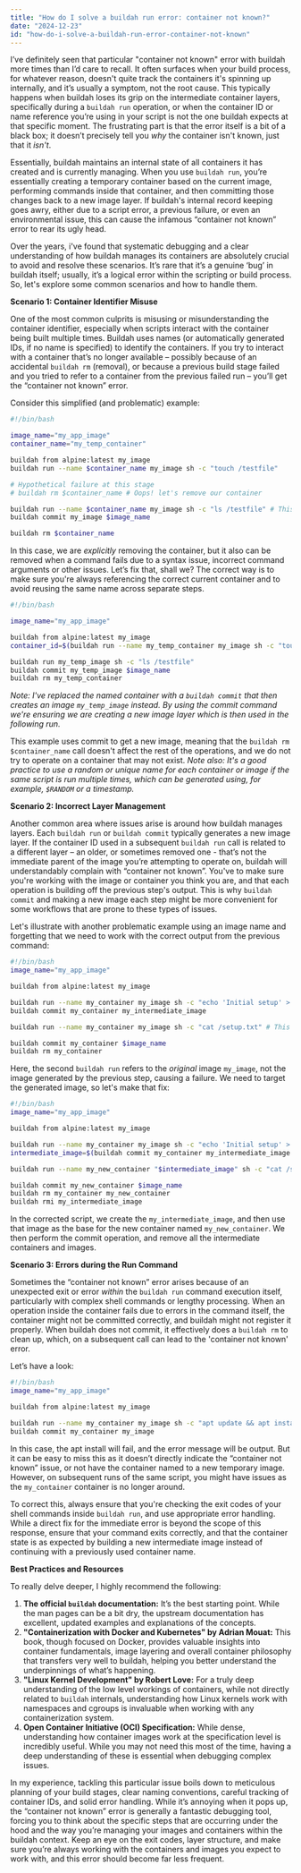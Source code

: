 ```yaml
---
title: "How do I solve a buildah run error: container not known?"
date: "2024-12-23"
id: "how-do-i-solve-a-buildah-run-error-container-not-known"
---
```


 I’ve definitely seen that particular "container not known" error with buildah more times than I’d care to recall. It often surfaces when your build process, for whatever reason, doesn't quite track the containers it's spinning up internally, and it’s usually a symptom, not the root cause. This typically happens when buildah loses its grip on the intermediate container layers, specifically during a `buildah run` operation, or when the container ID or name reference you’re using in your script is not the one buildah expects at that specific moment. The frustrating part is that the error itself is a bit of a black box; it doesn’t precisely tell you *why* the container isn't known, just that it *isn't*.

Essentially, buildah maintains an internal state of all containers it has created and is currently managing. When you use `buildah run`, you’re essentially creating a temporary container based on the current image, performing commands inside that container, and then committing those changes back to a new image layer. If buildah's internal record keeping goes awry, either due to a script error, a previous failure, or even an environmental issue, this can cause the infamous “container not known” error to rear its ugly head.

Over the years, i've found that systematic debugging and a clear understanding of how buildah manages its containers are absolutely crucial to avoid and resolve these scenarios. It’s rare that it’s a genuine ‘bug’ in buildah itself; usually, it’s a logical error within the scripting or build process. So, let's explore some common scenarios and how to handle them.

**Scenario 1: Container Identifier Misuse**

One of the most common culprits is misusing or misunderstanding the container identifier, especially when scripts interact with the container being built multiple times. Buildah uses names (or automatically generated IDs, if no name is specified) to identify the containers. If you try to interact with a container that’s no longer available – possibly because of an accidental `buildah rm` (removal), or because a previous build stage failed and you tried to refer to a container from the previous failed run – you’ll get the “container not known” error.

Consider this simplified (and problematic) example:

```bash
#!/bin/bash

image_name="my_app_image"
container_name="my_temp_container"

buildah from alpine:latest my_image
buildah run --name $container_name my_image sh -c "touch /testfile"

# Hypothetical failure at this stage
# buildah rm $container_name # Oops! let's remove our container

buildah run --name $container_name my_image sh -c "ls /testfile" # This will fail
buildah commit my_image $image_name

buildah rm $container_name
```

In this case, we are *explicitly* removing the container, but it also can be removed when a command fails due to a syntax issue, incorrect command arguments or other issues. Let’s fix that, shall we? The correct way is to make sure you're always referencing the correct current container and to avoid reusing the same name across separate steps.

```bash
#!/bin/bash

image_name="my_app_image"

buildah from alpine:latest my_image
container_id=$(buildah run --name my_temp_container my_image sh -c "touch /testfile" && buildah commit my_image my_temp_image | awk '{print $1}')

buildah run my_temp_image sh -c "ls /testfile"
buildah commit my_temp_image $image_name
buildah rm my_temp_container

```
*Note: I've replaced the named container with a `buildah commit` that then creates an image `my_temp_image` instead. By using the commit command we're ensuring we are creating a new image layer which is then used in the following run.*

This example uses commit to get a new image, meaning that the `buildah rm $container_name` call doesn't affect the rest of the operations, and we do not try to operate on a container that may not exist.
*Note also: It's a good practice to use a random or unique name for each container or image if the same script is run multiple times, which can be generated using, for example, `$RANDOM` or a timestamp.*

**Scenario 2: Incorrect Layer Management**

Another common area where issues arise is around how buildah manages layers. Each `buildah run` or `buildah commit` typically generates a new image layer. If the container ID used in a subsequent `buildah run` call is related to a different layer – an older, or sometimes removed one - that’s not the immediate parent of the image you’re attempting to operate on, buildah will understandably complain with “container not known”. You've to make sure you're working with the image or container you think you are, and that each operation is building off the previous step's output. This is why `buildah commit` and making a new image each step might be more convenient for some workflows that are prone to these types of issues.

Let's illustrate with another problematic example using an image name and forgetting that we need to work with the correct output from the previous command:
```bash
#!/bin/bash
image_name="my_app_image"

buildah from alpine:latest my_image

buildah run --name my_container my_image sh -c "echo 'Initial setup' > /setup.txt"
buildah commit my_container my_intermediate_image

buildah run --name my_container my_image sh -c "cat /setup.txt" # This will fail

buildah commit my_container $image_name
buildah rm my_container

```

Here, the second `buildah run` refers to the *original* image `my_image`, not the image generated by the previous step, causing a failure. We need to target the generated image, so let's make that fix:

```bash
#!/bin/bash
image_name="my_app_image"

buildah from alpine:latest my_image

buildah run --name my_container my_image sh -c "echo 'Initial setup' > /setup.txt"
intermediate_image=$(buildah commit my_container my_intermediate_image | awk '{print $1}')

buildah run --name my_new_container "$intermediate_image" sh -c "cat /setup.txt"

buildah commit my_new_container $image_name
buildah rm my_container my_new_container
buildah rmi my_intermediate_image
```

In the corrected script, we create the `my_intermediate_image`, and then use that image as the base for the new container named `my_new_container`. We then perform the commit operation, and remove all the intermediate containers and images.

**Scenario 3: Errors during the Run Command**

Sometimes the “container not known” error arises because of an unexpected exit or error *within* the `buildah run` command execution itself, particularly with complex shell commands or lengthy processing. When an operation inside the container fails due to errors in the command itself, the container might not be committed correctly, and buildah might not register it properly. When buildah does not commit, it effectively does a `buildah rm` to clean up, which, on a subsequent call can lead to the 'container not known' error.

Let’s have a look:

```bash
#!/bin/bash
image_name="my_app_image"

buildah from alpine:latest my_image

buildah run --name my_container my_image sh -c "apt update && apt install -y some_non_existent_package" #This will fail
buildah commit my_container my_image
```

In this case, the apt install will fail, and the error message will be output. But it can be easy to miss this as it doesn’t directly indicate the “container not known” issue, or not have the container named to a new temporary image. However, on subsequent runs of the same script, you might have issues as the `my_container` container is no longer around.

To correct this, always ensure that you're checking the exit codes of your shell commands inside `buildah run`, and use appropriate error handling. While a direct fix for the immediate error is beyond the scope of this response, ensure that your command exits correctly, and that the container state is as expected by building a new intermediate image instead of continuing with a previously used container name.

**Best Practices and Resources**

To really delve deeper, I highly recommend the following:

1.  **The official `buildah` documentation:** It’s the best starting point. While the man pages can be a bit dry, the upstream documentation has excellent, updated examples and explanations of the concepts.
2.  **"Containerization with Docker and Kubernetes" by Adrian Mouat:** This book, though focused on Docker, provides valuable insights into container fundamentals, image layering and overall container philosophy that transfers very well to buildah, helping you better understand the underpinnings of what’s happening.
3.  **"Linux Kernel Development" by Robert Love:** For a truly deep understanding of the low level workings of containers, while not directly related to `buildah` internals, understanding how Linux kernels work with namespaces and cgroups is invaluable when working with any containerization system.
4.  **Open Container Initiative (OCI) Specification:** While dense, understanding how container images work at the specification level is incredibly useful. While you may not need this most of the time, having a deep understanding of these is essential when debugging complex issues.

In my experience, tackling this particular issue boils down to meticulous planning of your build stages, clear naming conventions, careful tracking of container IDs, and solid error handling. While it’s annoying when it pops up, the “container not known” error is generally a fantastic debugging tool, forcing you to think about the specific steps that are occurring under the hood and the way you’re managing your images and containers within the buildah context. Keep an eye on the exit codes, layer structure, and make sure you’re always working with the containers and images you expect to work with, and this error should become far less frequent.
